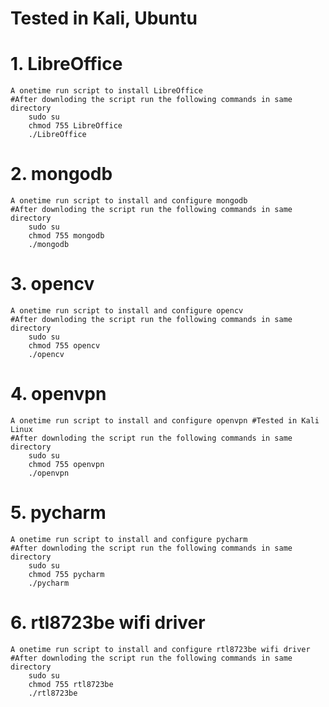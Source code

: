 # Tested in Kali, Ubuntu

# 1. LibreOffice
    A onetime run script to install LibreOffice
    #After downloding the script run the following commands in same directory
        sudo su
        chmod 755 LibreOffice
        ./LibreOffice
        

# 2. mongodb
    A onetime run script to install and configure mongodb
    #After downloding the script run the following commands in same directory
        sudo su
        chmod 755 mongodb
        ./mongodb
        

# 3. opencv
    A onetime run script to install and configure opencv
    #After downloding the script run the following commands in same directory
        sudo su
        chmod 755 opencv
        ./opencv
        

# 4. openvpn
    A onetime run script to install and configure openvpn #Tested in Kali Linux
    #After downloding the script run the following commands in same directory
        sudo su
        chmod 755 openvpn
        ./openvpn
        

# 5. pycharm
    A onetime run script to install and configure pycharm
    #After downloding the script run the following commands in same directory
        sudo su
        chmod 755 pycharm
        ./pycharm
        

# 6. rtl8723be wifi driver
    A onetime run script to install and configure rtl8723be wifi driver
    #After downloding the script run the following commands in same directory
        sudo su
        chmod 755 rtl8723be
        ./rtl8723be
        
